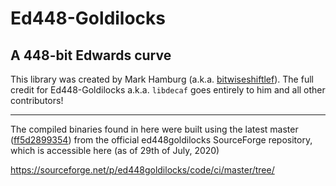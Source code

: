 # Ed448-Goldilocks
## A 448-bit Edwards curve

This library was created by Mark Hamburg (a.k.a. [bitwiseshiftlef](https://sourceforge.net/u/bitwiseshiftlef/profile/)). The full credit for Ed448-Goldilocks a.k.a. `libdecaf` goes entirely to him and all other contributors!

---

The compiled binaries found in here were built using the latest master ([ff5d2899354](https://sourceforge.net/p/ed448goldilocks/code/ci/ff5d2899354f91519bf8863eb4efefcd8b88b716)) from the official ed448goldilocks SourceForge repository, which is accessible here (as of 29th of July, 2020)

https://sourceforge.net/p/ed448goldilocks/code/ci/master/tree/
